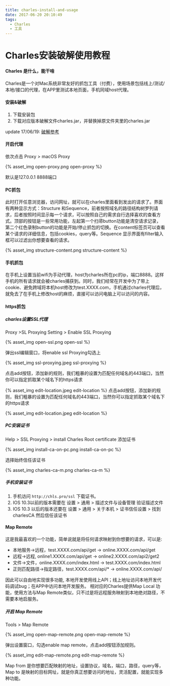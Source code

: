 ```yaml
---
title: charles-install-and-usage
date: 2017-06-20 20:10:49
tags:
  - Charles
  - 工具
---
```


# Charles安装破解使用教程

#### Charles 是什么，能干啥

Charles是一个对Mac系统非常友好的抓包工具（付费），使用场景包括线上/测试/本地/接口的代理，在APP里测试本地页面，手机同域host代理。

<!-- more -->

#### 安装&破解

1. 下载安装包
2. 下载对应版本破解文件charles.jar，并替换掉原文件夹里的charles.jar

update 17/06/19: [破解参考](http://charles.iiilab.com/)

#### 开启代理

依次点击 Proxy > macOS Proxy

{% asset_img open-proxy.png open-proxy %}

默认是127.0.0.1 8888端口

#### PC抓包

此时打开任意浏览器，访问网址，就可以在charles里面看到发出的请求了。界面有两种显示方式：Structure 和Sequence，前者按照域名的路径结构树罗列请求，后者按照时间显示每一个请求，可以按照自己的需求自行选择喜欢的查看方式。顶部的按钮是一些常用功能，左起第一个扫帚button功能是清空请求记录，第二个红色录制button的功能是开始/停止抓包的切换。在content标签页可以查看某个请求的详细信息，包括cookies，query等。Sequence
显示界面有filter输入框可以过滤出你想要查看的请求。

{% asset_img structure-content.png structure-content %}


#### 手机抓包

在手机上设置当前wifi为手动代理，host为charles所在pc的ip，端口8888。这样手机的所有请求就会被charles捕获到。同时，我们经常在开发中为了带上cookie、避免跨域将本机host修改为test.XXXX.com，手机通过charles代理后，就免去了在手机上修改host的麻烦，直接可以访问电脑上可以访问的内容。

#### https抓包
##### charles设置SSL代理

Proxy >SL Proxying Setting > Enable SSL Proxying

{% asset_img open-ssl.png open-ssl %}

弹出ssl编辑窗口，将enable ssl Proxying勾选上

{% asset_img ssl-proxying.jpeg ssl-proxying %}

点击add按钮，添加新的规则，我们粗暴的设置为匹配任何域名的443端口，当然你可以指定抓取某个域名下的https请求

{% asset_img edit-location.jpeg edit-location %}
点击add按钮，添加新的规则，我们粗暴的设置为匹配任何域名的443端口，当然你可以指定抓取某个域名下的https请求

{% asset_img edit-location.jpeg edit-location %}

##### PC安装证书

Help > SSL Proxying > install Charles Root certificate 添加证书

{% asset_img install-ca-on-pc.png install-ca-on-pc %}

选择始终信任该证书

{% asset_img charles-ca-m.png charles-ca-m %}

##### 手机安装证书

1. 手机访问 `http://chls.pro/ssl` 下载证书。
2. IOS 10.3以前的版本需要在 设置 > 通用 > 描述文件与设备管理  验证描述文件
3. IOS 10.3 以后的版本还要在 设置 > 通用 > 关于本机 > 证书信任设置 > 找到 charlesCA 然后信任该证书

#### Map Remote

这是我最喜欢的一个功能，简单说就是将任何请求映射到你想要的请求，可以是:

- 本地服务->远程，test.XXXX.com/api/get  -> online.XXXX.com/api/get
- 远程->远程, online1.XXXX.com/api/get  -> online2.XXXX.com/api2/get2
- 文件->文件，online.XXXX.com/index.html  -> test.XXXX.com/index.html
- 正则匹配路径->指定路径，test.XXXX.com/api/*  -> online.XXXX.com/api/

因此可以自由地实现很多功能, 本地开发使用线上API；线上地址访问本地开发代码调试bug；在APP中访问本地开发服务。
相对应的Charles提供Map Local 功能，使用方法与Map Remote类似，只不过是将远程服务映射到本地绝对路径，不需要本地启服务。

##### 开启 Map Remote
Tools > Map Remote

{% asset_img open-map-remote.png open-map-remote %}

弹出设置窗口，勾选enable map remote，点击add按钮添加规则。

{% asset_img edit-map-remote.png edit-map-remote %}

Map from 是你想要匹配映射的地址，设置协议，域名，端口，路径，query等，Map to 是映射的目标网址，就是你真正想要访问的地址，灵活配置，就能实现多种功能。
